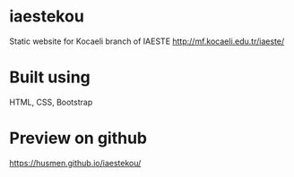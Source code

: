 # iaestekou
Static website for Kocaeli branch of IAESTE
http://mf.kocaeli.edu.tr/iaeste/

# Built using
HTML, CSS, Bootstrap

# Preview on github
https://husmen.github.io/iaestekou/
